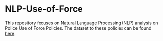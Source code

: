 # NLP-Use-of-Force
This repository focuses on Natural Language Processing (NLP) analysis on Police Use of Force Policies. The dataset to these policies can be found [here](http://useofforceproject.org/database).